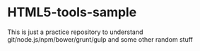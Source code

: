 # HTML5-tools-sample
This is just a practice repository to understand git/node.js/npm/bower/grunt/gulp and some other random stuff
